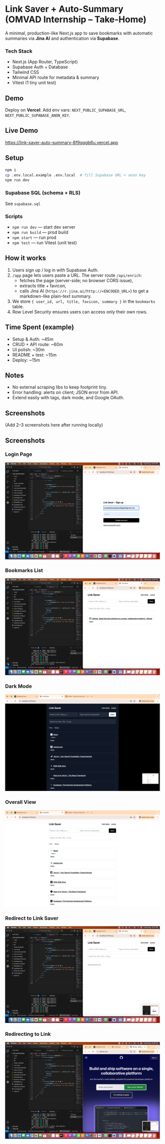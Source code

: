 # Link Saver + Auto-Summary (OMVAD Internship – Take-Home)

A minimal, production-like Next.js app to save bookmarks with automatic summaries via **Jina AI** and authentication via **Supabase**.

### Tech Stack
- Next.js (App Router, TypeScript)
- Supabase Auth + Database
- Tailwind CSS
- Minimal API route for metadata & summary
- Vitest (1 tiny unit test)

## Demo
Deploy on **Vercel**. Add env vars: `NEXT_PUBLIC_SUPABASE_URL`, `NEXT_PUBLIC_SUPABASE_ANON_KEY`.
## Live Demo
https://link-saver-auto-summary-8f9qqgb6u.vercel.app
## Setup

```bash
npm i
cp .env.local.example .env.local  # fill Supabase URL + anon key
npm run dev
```

### Supabase SQL (schema + RLS)
See `supabase.sql`

### Scripts
- `npm run dev` — start dev server
- `npm run build` — prod build
- `npm start` — run prod
- `npm test` — run Vitest (unit test)

## How it works
1. Users sign up / log in with Supabase Auth.
2. `/app` page lets users paste a URL. The server route `/api/enrich`:
   - fetches the page (server-side; no browser CORS issue),
   - extracts title + favicon,
   - calls Jina AI (`https://r.jina.ai/http://<ENCODED_URL>`) to get a markdown-like plain-text summary.
3. We store `{ user_id, url, title, favicon, summary }` in the `bookmarks` table.
4. Row Level Security ensures users can access only their own rows.

## Time Spent (example)
- Setup & Auth: ~45m
- CRUD + API route: ~60m
- UI polish: ~30m
- README + test: ~15m
- Deploy: ~15m

## Notes
- No external scraping libs to keep footprint tiny.
- Error handling: alerts on client; JSON error from API.
- Extend easily with tags, dark mode, and Google OAuth.

## Screenshots
(Add 2–3 screenshots here after running locally)
## Screenshots

### Login Page
![Login](./screenshots/login.png)

### Bookmarks List
![Bookmarks](./screenshots/bookmarks.png)

### Dark Mode
![Dark Mode](./screenshots/darktheme.png)

### Overall View
![Overall](./screenshots/Overall.png)

### Redirect to Link Saver
![Redirect](./screenshots/redirct_link%20Saver.png)

### Redirecting to Link
![Redirecting](./screenshots/redirecting%20to%20link.png)


